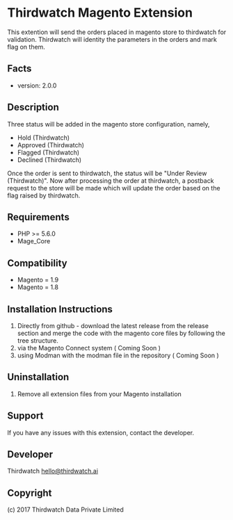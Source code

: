 Thirdwatch Magento Extension
=====================
This extention will send the orders placed in magento store to thirdwatch for validation. Thirdwatch will identity the parameters in the orders and mark flag on them.

Facts
-----
- version: 2.0.0

Description
-----------
Three status will be added in the magento store configuration, namely,
- Hold (Thirdwatch)
- Approved (Thirdwatch)
- Flagged (Thirdwatch)
- Declined (Thirdwatch)

Once the order is sent to thirdwatch, the status will be "Under Review (Thirdwatch)". Now after processing the order at thirdwatch, a postback request to the store will be made which will update the order based on the flag raised by thirdwatch.

Requirements
------------
- PHP >= 5.6.0
- Mage_Core

Compatibility
-------------
- Magento = 1.9
- Magento = 1.8

Installation Instructions
-------------------------

1. Directly from github - download the latest release from the release section and merge the code with the magento core files by following the tree structure.
2. via the Magento Connect system ( Coming Soon )
3. using Modman with the modman file in the repository ( Coming Soon )


Uninstallation
--------------
1. Remove all extension files from your Magento installation

Support
-------
If you have any issues with this extension, contact the developer.

Developer
---------
Thirdwatch
hello@thirdwatch.ai

Copyright
---------
(c) 2017 Thirdwatch Data Private Limited 